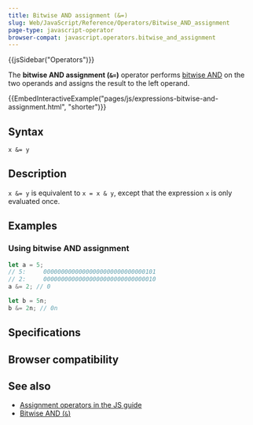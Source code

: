 ```yaml
---
title: Bitwise AND assignment (&=)
slug: Web/JavaScript/Reference/Operators/Bitwise_AND_assignment
page-type: javascript-operator
browser-compat: javascript.operators.bitwise_and_assignment
---
```


{{jsSidebar("Operators")}}

The **bitwise AND assignment (`&=`)** operator performs [bitwise AND](/Web/JavaScript/Reference/Operators/Bitwise_AND) on the two operands and assigns the result to the left operand.

{{EmbedInteractiveExample("pages/js/expressions-bitwise-and-assignment.html", "shorter")}}

## Syntax

```js-nolint
x &= y
```

## Description

`x &= y` is equivalent to `x = x & y`, except that the expression `x` is only evaluated once.

## Examples

### Using bitwise AND assignment

```js
let a = 5;
// 5:     00000000000000000000000000000101
// 2:     00000000000000000000000000000010
a &= 2; // 0

let b = 5n;
b &= 2n; // 0n
```

## Specifications



## Browser compatibility



## See also

- [Assignment operators in the JS guide](/Web/JavaScript/Guide/Expressions_and_operators#assignment_operators)
- [Bitwise AND (`&`)](/Web/JavaScript/Reference/Operators/Bitwise_AND)
